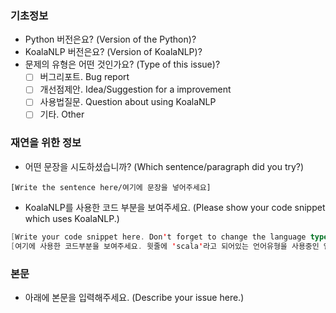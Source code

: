 ### 기초정보
- Python 버전은요? (Version of the Python)?
- KoalaNLP 버전은요? (Version of KoalaNLP)?
- 문제의 유형은 어떤 것인가요? (Type of this issue)?
  - [ ] 버그리포트. Bug report
  - [ ] 개선점제안. Idea/Suggestion for a improvement
  - [ ] 사용법질문. Question about using KoalaNLP
  - [ ] 기타. Other

### 재연을 위한 정보
- 어떤 문장을 시도하셨습니까? (Which sentence/paragraph did you try?)
```text
[Write the sentence here/여기에 문장을 넣어주세요]
```
- KoalaNLP를 사용한 코드 부분을 보여주세요. (Please show your code snippet which uses KoalaNLP.)
```scala
[Write your code snippet here. Don't forget to change the language type at the above line, 'scala'.]
[여기에 사용한 코드부분을 보여주세요. 윗줄에 'scala'라고 되어있는 언어유형을 사용중인 언어로 바꾸는것을 권합니다.]
```

### 본문
- 아래에 본문을 입력해주세요. (Describe your issue here.)
